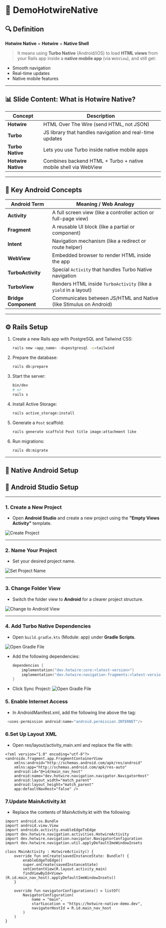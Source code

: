 # 🚀 DemoHotwireNative

## 🔍 Definition

**Hotwire Native** = **Hotwire** + **Native Shell**

> It means using **Turbo Native** (Android/iOS) to load **HTML views** from your Rails app inside a **native mobile app** (via `WebView`), and still get:
- Smooth navigation  
- Real-time updates  
- Native mobile features

---

## 📊 Slide Content: What is Hotwire Native?

| Concept         | Description                                                              |
|-----------------|--------------------------------------------------------------------------|
| **Hotwire**      | HTML Over The Wire (send HTML, not JSON)                                |
| **Turbo**        | JS library that handles navigation and real-time updates                |
| **Turbo Native** | Lets you use Turbo inside native mobile apps                            |
| **Hotwire Native** | Combines backend HTML + Turbo + native mobile shell via WebView       |

---

## 📱 Key Android Concepts

| Android Term       | Meaning / Web Analogy                                                   |
|--------------------|-------------------------------------------------------------------------|
| **Activity**         | A full screen view (like a controller action or full-page view)        |
| **Fragment**         | A reusable UI block (like a partial or component)                      |
| **Intent**           | Navigation mechanism (like a redirect or route helper)                 |
| **WebView**          | Embedded browser to render HTML inside the app                         |
| **TurboActivity**    | Special `Activity` that handles Turbo Native navigation                |
| **TurboView**        | Renders HTML inside `TurboActivity` (like a `yield` in a layout)       |
| **Bridge Component** | Communicates between JS/HTML and Native (like Stimulus on Android)     |

---

## ⚙️ Rails Setup

1. Create a new Rails app with PostgreSQL and Tailwind CSS:

    ```bash
    rails new <app_name> -d=postgresql -c=tailwind
    ```

2. Prepare the database:

    ```bash
    rails db:prepare
    ```

3. Start the server:

    ```bash
    bin/dev
    # or
    rails s
    ```

4. Install Active Storage:

    ```bash
    rails active_storage:install
    ```

5. Generate a `Post` scaffold:

    ```bash
    rails generate scaffold Post title image:attachment like
    ```

6. Run migrations:

    ```bash
    rails db:migrate
    ```

---

## 📱 Native Android Setup

## 📱 Android Studio Setup

---

### 1. Create a New Project

- Open **Android Studio** and create a new project using the **"Empty Views Activity"** template.

![Create Project](./Hotwire%20Native%20Presentation/01.PNG)

---

### 2. Name Your Project

- Set your desired project name.

![Set Project Name](./Hotwire%20Native%20Presentation/02.PNG)

---

### 3. Change Folder View

- Switch the folder view to **Android** for a clearer project structure.

![Change to Android View](./Hotwire%20Native%20Presentation/03.PNG)

---

### 4. Add Turbo Native Dependencies

- Open `build.gradle.kts` (Module: app) under **Gradle Scripts**.

![Open Gradle File](./Hotwire%20Native%20Presentation/04.PNG)

- Add the following dependencies:

  ```kotlin
  dependencies {
      implementation("dev.hotwire:core:<latest-version>")
      implementation("dev.hotwire:navigation-fragments:<latest-version>")
  }


- Click Sync Project:
![Open Gradle File](./Hotwire%20Native%20Presentation/05.PNG)

### 5. Enable Internet Access
- In AndroidManifest.xml, add the following line above the <application> tag:

 ```kotlin
  <uses-permission android:name="android.permission.INTERNET"/>
```
### 6.Set Up Layout XML
- Open res/layout/activity_main.xml and replace the file with:

```
<?xml version="1.0" encoding="utf-8"?>
<androidx.fragment.app.FragmentContainerView
    xmlns:android="http://schemas.android.com/apk/res/android"
    xmlns:app="http://schemas.android.com/apk/res-auto"
    android:id="@+id/main_nav_host"
    android:name="dev.hotwire.navigation.navigator.NavigatorHost"
    android:layout_width="match_parent"
    android:layout_height="match_parent"
    app:defaultNavHost="false" />
```
### 7.Update MainActivity.kt
- Replace the contents of MainActivity.kt with the following:
```
import android.os.Bundle
import android.view.View
import androidx.activity.enableEdgeToEdge
import dev.hotwire.navigation.activities.HotwireActivity
import dev.hotwire.navigation.navigator.NavigatorConfiguration
import dev.hotwire.navigation.util.applyDefaultImeWindowInsets

class MainActivity : HotwireActivity() {
    override fun onCreate(savedInstanceState: Bundle?) {
        enableEdgeToEdge()
        super.onCreate(savedInstanceState)
        setContentView(R.layout.activity_main)
        findViewById<View>(R.id.main_nav_host).applyDefaultImeWindowInsets()
    }

    override fun navigatorConfigurations() = listOf(
        NavigatorConfiguration(
            name = "main",
            startLocation = "https://hotwire-native-demo.dev",
            navigatorHostId = R.id.main_nav_host
        )
    )
}
```
